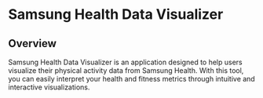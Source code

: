 # Samsung Health Data Visualizer

## Overview
Samsung Health Data Visualizer is an application designed to help users visualize their physical activity data from Samsung Health. With this tool, you can easily interpret your health and fitness metrics through intuitive and interactive visualizations.
